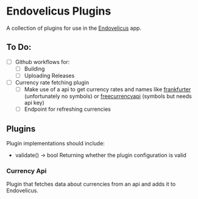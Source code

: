 # Endovelicus Plugins
A collection of plugins for use in the [Endovelicus](https://github.com/SrGesus/endovelicus) app.

## To Do:
- [ ] Github workflows for:
  - [ ] Building
  - [ ] Uploading Releases
- [ ] Currency rate fetching plugin
  - [ ] Make use of a api to get currency rates and names like [frankfurter](https://www.frankfurter.app/) (unfortunately no symbols) or [freecurrencyapi](https://freecurrencyapi.com/docs/latest#request-parameters) (symbols but needs api key)
  - [ ] Endpoint for refreshing currencies

## Plugins

Plugin implementations should include:
- validate() -> bool
Returning whether the plugin configuration is valid

### Currency Api
Plugin that fetches data about currencies from an api and adds it to Endovelicus.
